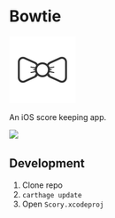 # Bowtie

![](https://raw.githubusercontent.com/coffee-cup/bowtie/master/Scory/Assets.xcassets/AppIcon.appiconset/Icon-App-60x60%402x.png)

An iOS score keeping app.

![](http://i.imgur.com/d5I5Sos.png)

## Development

1. Clone repo
2. `carthage update`
3. Open `Scory.xcodeproj`
